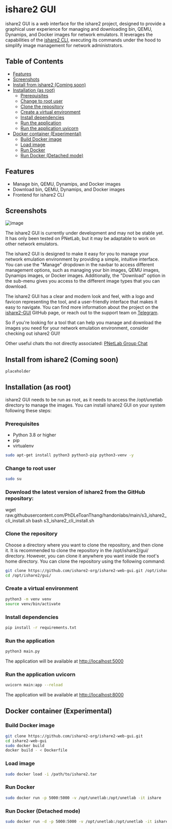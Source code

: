 # ishare2 GUI

ishare2 GUI is a web interface for the ishare2 project, designed to provide a graphical user experience for managing and downloading bin, QEMU, Dynamips, and Docker images for network emulators. It leverages the capabilities of the [ishare2 CLI](https://github.com/pnetlabrepo/ishare2), executing its commands under the hood to simplify image management for network administrators.

## Table of Contents

- [Features](#features)
- [Screenshots](#screenshots)
- [Install from ishare2 (Coming soon)](#install-from-ishare2-coming-soon)
- [Installation (as root)](#installation-as-root)
  - [Prerequisites](#prerequisites)
  - [Change to root user](#change-to-root-user)
  - [Clone the repository](#clone-the-repository)
  - [Create a virtual environment](#create-a-virtual-environment)
  - [Install dependencies](#install-dependencies)
  - [Run the application](#run-the-application)
  - [Run the application uvicorn](#run-the-application-uvicorn)
- [Docker container (Experimental)](#docker-container-experimental)
  - [Build Docker image](#build-docker-image)
  - [Load image](#load-image)
  - [Run Docker](#run-docker)
  - [Run Docker (Detached mode)](#run-docker-detached-mode)

## Features

- Manage bin, QEMU, Dynamips, and Docker images
- Download bin, QEMU, Dynamips, and Docker images
- Frontend for ishare2 CLI

## Screenshots

![image](https://github.com/PhDLeToanThang/handonlabs/assets/106635733/fd2cd2f6-85de-4df3-939f-33fb6dc231ed)

The ishare2 GUI is currently under development and may not be stable yet. It has only been tested on PNetLab, but it may be adaptable to work on other network emulators.

The ishare2 GUI is designed to make it easy for you to manage your network emulation environment by providing a simple, intuitive interface. You can use the "Manage" dropdown in the navbar to access different management options, such as managing your bin images, QEMU images, Dynamips images, or Docker images. Additionally, the "Download" option in the sub-menu gives you access to the different image types that you can download.

The ishare2 GUI has a clear and modern look and feel, with a logo and favicon representing the tool, and a user-friendly interface that makes it easy to navigate. You can find more information about the project on the [ishare2-GUI](https://github.com/ishare2-org/ishare2-gui) GitHub page, or reach out to the support team on [Telegram](https://t.me/unetlab_cloud).

So if you're looking for a tool that can help you manage and download the images you need for your network emulation environment, consider checking out ishare2 GUI!

Other useful chats tho not directly associated:
[PNetLab Group Chat](https://t.me/pnetlab)

## Install from ishare2 (Coming soon)

```bash
placeholder
```

## Installation (as root)

ishare2 GUI needs to be run as root, as it needs to access the /opt/unetlab directory to manage the images.
You can install ishare2 GUI on your system following these steps:

### Prerequisites

- Python 3.8 or higher
- pip
- virtualenv

```bash
sudo apt-get install python3 python3-pip python3-venv -y
```

### Change to root user

```bash
sudo su
```

### Download the latest version of ishare2 from the GitHub repository:
wget raw.githubusercontent.com/PhDLeToanThang/handonlabs/main/s3_ishare2_cli_install.sh
bash s3_ishare2_cli_install.sh

### Clone the repository

Choose a directory where you want to clone the repository, and then clone it. It is recommended to clone the repository in the /opt/ishare2/gui/ directory. However, you can clone it anywhere you want inside the root's home directory.
You can clone the repository using the following command:

```bash
git clone https://github.com/ishare2-org/ishare2-web-gui.git /opt/ishare2/gui/
cd /opt/ishare2/gui/
```

### Create a virtual environment

```bash
python3 -m venv venv
source venv/bin/activate
```

### Install dependencies

```bash
pip install -r requirements.txt
```

### Run the application

```bash
python3 main.py
```

The application will be available at <http://localhost:5000>

### Run the application uvicorn

```bash
uvicorn main:app --reload
```

The application will be available at <http://localhost:8000>

## Docker container (Experimental)

### Build Docker image

```bash
git clone https://github.com/ishare2-org/ishare2-web-gui.git
cd ishare2-web-gui
sudo docker build
docker build - < Dockerfile
```

### Load image

```bash
sudo docker load -i /path/to/ishare2.tar
```

### Run Docker

```bash
sudo docker run -p 5000:5000 -v /opt/unetlab:/opt/unetlab -it ishare
```

### Run Docker (Detached mode)

```bash
sudo docker run -d -p 5000:5000 -v /opt/unetlab:/opt/unetlab -it ishare
```
